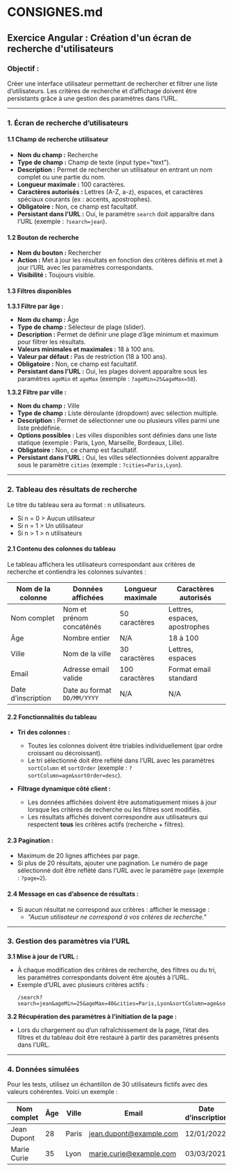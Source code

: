 # CONSIGNES.md

## **Exercice Angular : Création d'un écran de recherche d'utilisateurs**

### **Objectif :**
Créer une interface utilisateur permettant de rechercher et filtrer une liste d’utilisateurs. Les critères de recherche et d’affichage doivent être persistants grâce à une gestion des paramètres dans l’URL.

---

### **1. Écran de recherche d’utilisateurs**

#### **1.1 Champ de recherche utilisateur**
- **Nom du champ :** Recherche
- **Type de champ :** Champ de texte (input type="text").
- **Description :** Permet de rechercher un utilisateur en entrant un nom complet ou une partie du nom.
- **Longueur maximale :** 100 caractères.
- **Caractères autorisés :** Lettres (A-Z, a-z), espaces, et caractères spéciaux courants (ex : accents, apostrophes).
- **Obligatoire :** Non, ce champ est facultatif.
- **Persistant dans l’URL :** Oui, le paramètre `search` doit apparaître dans l’URL (exemple : `?search=jean`).

#### **1.2 Bouton de recherche**
- **Nom du bouton :** Rechercher
- **Action :** Met à jour les résultats en fonction des critères définis et met à jour l’URL avec les paramètres correspondants.
- **Visibilité :** Toujours visible.

#### **1.3 Filtres disponibles**

**1.3.1 Filtre par âge :**
- **Nom du champ :** Âge
- **Type de champ :** Sélecteur de plage (slider).
- **Description :** Permet de définir une plage d’âge minimum et maximum pour filtrer les résultats.
- **Valeurs minimales et maximales :** 18 à 100 ans.
- **Valeur par défaut :** Pas de restriction (18 à 100 ans).
- **Obligatoire :** Non, ce champ est facultatif.
- **Persistant dans l’URL :** Oui, les plages doivent apparaître sous les paramètres `ageMin` et `ageMax` (exemple : `?ageMin=25&ageMax=50`).

**1.3.2 Filtre par ville :**
- **Nom du champ :** Ville
- **Type de champ :** Liste déroulante (dropdown) avec sélection multiple.
- **Description :** Permet de sélectionner une ou plusieurs villes parmi une liste prédéfinie.
- **Options possibles :** Les villes disponibles sont définies dans une liste statique (exemple : Paris, Lyon, Marseille, Bordeaux, Lille).
- **Obligatoire :** Non, ce champ est facultatif.
- **Persistant dans l’URL :** Oui, les villes sélectionnées doivent apparaître sous le paramètre `cities` (exemple : `?cities=Paris,Lyon`).

---

### **2. Tableau des résultats de recherche**

Le titre du tableau sera au format : n utilisateurs.  
- Si n = 0 > Aucun utilisateur
- Si n = 1 > Un utilisateur
- Si n > 1 > n utilisateurs

#### **2.1 Contenu des colonnes du tableau**
Le tableau affichera les utilisateurs correspondant aux critères de recherche et contiendra les colonnes suivantes :

| **Nom de la colonne**   | **Données affichées**                  | **Longueur maximale** | **Caractères autorisés**      |  
|--------------------------|----------------------------------------|------------------------|--------------------------------|  
| Nom complet             | Nom et prénom concaténés              | 50 caractères         | Lettres, espaces, apostrophes |  
| Âge                     | Nombre entier                         | N/A                   | 18 à 100                     |  
| Ville                   | Nom de la ville                       | 30 caractères         | Lettres, espaces             |  
| Email                   | Adresse email valide                  | 100 caractères        | Format email standard         |  
| Date d’inscription      | Date au format `DD/MM/YYYY`           | N/A                   | N/A                          |  

#### **2.2 Fonctionnalités du tableau**
- **Tri des colonnes :**
    - Toutes les colonnes doivent être triables individuellement (par ordre croissant ou décroissant).
    - Le tri sélectionné doit être reflété dans l’URL avec les paramètres `sortColumn` et `sortOrder` (exemple : `?sortColumn=age&sortOrder=desc`).

- **Filtrage dynamique côté client :**
    - Les données affichées doivent être automatiquement mises à jour lorsque les critères de recherche ou les filtres sont modifiés.
    - Les résultats affichés doivent correspondre aux utilisateurs qui respectent **tous** les critères actifs (recherche + filtres).

#### **2.3 Pagination :**
- Maximum de 20 lignes affichées par page.
- Si plus de 20 résultats, ajouter une pagination. Le numéro de page sélectionné doit être reflété dans l’URL avec le paramètre `page` (exemple : `?page=2`).

#### **2.4 Message en cas d’absence de résultats :**
- Si aucun résultat ne correspond aux critères : afficher le message :
    - _"Aucun utilisateur ne correspond à vos critères de recherche."_

---

### **3. Gestion des paramètres via l’URL**

**3.1 Mise à jour de l’URL :**
- À chaque modification des critères de recherche, des filtres ou du tri, les paramètres correspondants doivent être ajoutés à l’URL.
- Exemple d’URL avec plusieurs critères actifs :
  ```
  /search?search=jean&ageMin=25&ageMax=40&cities=Paris,Lyon&sortColumn=age&sortOrder=asc&page=2
  ```

**3.2 Récupération des paramètres à l’initiation de la page :**
- Lors du chargement ou d’un rafraîchissement de la page, l’état des filtres et du tableau doit être restauré à partir des paramètres présents dans l’URL.

---

### **4. Données simulées**
Pour les tests, utilisez un échantillon de 30 utilisateurs fictifs avec des valeurs cohérentes. Voici un exemple :

| Nom complet       | Âge | Ville      | Email                    | Date d’inscription |  
|--------------------|-----|------------|--------------------------|--------------------|  
| Jean Dupont       | 28  | Paris      | jean.dupont@example.com  | 12/01/2022         |  
| Marie Curie       | 35  | Lyon       | marie.curie@example.com  | 03/03/2021         |  
